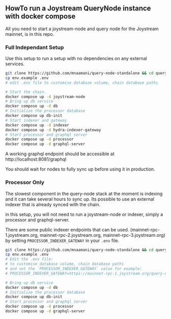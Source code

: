 ## HowTo run a Joystream QueryNode instance with docker compose

All you need to start a joystream-node and query node for the Joystream mainnet, is in this repo.

### Full Independant Setup
Use this setup to run a setup with no dependencies on any external services.

```sh
git clone https://github.com/mnaamani/query-node-standalone && cd query-node-standalone/
cp env.example .env
# edit .env file to customise database volume, chain database paths

# Start the chain.
docker compose up -d joystream-node
# Bring up db service
docker compose up -d db
# Initialize the processor database
docker compose up db-init
# Start indexer and gateway
docker compose up -d indexer
docker compose up -d hydra-indexer-gateway
# Start processor and graphql server
docker compose up -d processor
docker compose up -d graphql-server
```

A working graphql endpoint should be accessible at http://localhost:8081/graphql

You should wait for nodes to fully sync up before using it in production.

### Processor Only
The slowest component in the query-node stack at the moment is indexing and it can take several hours to sync up. Its possible to use an external indexer that is already synced with the chain.

in this setup, you will not need to run a joystream-node or indexer, simply a processor and graphql-server.

There are some public indexer endpoints that can be used. (mainnet-rpc-1.joystream.org, mainnet-rpc-2.joystream.org, mainnet-rpc-3.joystream.org) by setting `PROCESSOR_INDEXER_GATEWAY` in your `.env` file.

```sh
git clone https://github.com/mnaamani/query-node-standalone && cd query-node-standalone/
cp env.example .env
# Edit the .env file:
# to customise database volume, chain database paths
# and set the `PROCESSOR_INDEXER_GATEWAY` value for example:
# PROCESSOR_INDEXER_GATEWAY=https://mainnet-rpc-1.joystream.org/query-node/indexer/graphql

# Bring up db service
docker compose up -d db
# Initialize the processor database
docker compose up db-init
# Start processor and graphql server
docker compose up -d processor
docker compose up -d graphql-server
```
